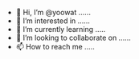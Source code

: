 - 👋 Hi, I’m @yoowat ......
- 👀 I’m interested in ......
- 🌱 I’m currently learning .....
- 💞️ I’m looking to collaborate on ......
- 📫 How to reach me .....

<!---
yoowat/yoowat is a ✨ special ✨ repository because its `README.md` (this file) appears on your GitHub profile.
You can click the Preview link to take a look at your changes.
--->
